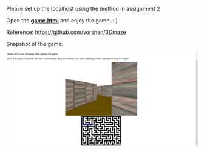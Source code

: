 Please set up the localhost using the method in assignment 2

Open the **<u>game.html</u>** and enjoy the game.   : )

Reference:
https://github.com/vorshen/3Dmaze

Snapshot of the game:

![avatar](https://github.com/YinghanHuang/Computer-Graphics-Final-Project/blob/main/image/snapshot.png)
